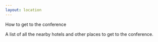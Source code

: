 ```yaml
---
layout: location
---
```


How to get to the conference

A list of all the nearby hotels and other places to get to the conference.
